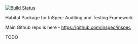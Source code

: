 [![Build Status](https://dev.azure.com/chefcorp-partnerengineering/Chef%20Base%20Plans/_apis/build/status/chef-base-plans.inspec-client?branchName=master)](https://dev.azure.com/chefcorp-partnerengineering/Chef%20Base%20Plans/_build/latest?definitionId=97&branchName=master)

Habitat Package for InSpec: Auditing and Testing Framework

Main Github repo is here - https://github.com/inspec/inspec

TODO
